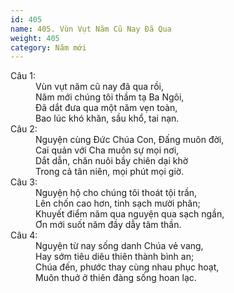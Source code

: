 ```yaml
---
id: 405
name: 405. Vùn Vụt Năm Cũ Nay Đã Qua
weight: 405
category: Năm mới
---
```

<dl><dt>Câu 1:</dt><dd data-verse="1">Vùn vụt năm cũ nay đã qua rồi, <br/>Năm mới chúng tôi thầm tạ Ba Ngôi, <br/>Đã dắt đưa qua một năm vẹn toàn, <br/>Bao lúc khó khăn, sầu khổ, tai nạn. </dd><dt>Câu 2:</dt><dd data-verse="2">Nguyện cùng Đức Chúa Con, Đấng muôn đời, <br/>Cai quản với Cha muôn sự mọi nơi, <br/>Dắt dẫn, chăn nuôi bầy chiên dại khờ <br/>Trong cả tân niên, mọi phút mọi giờ. </dd><dt>Câu 3:</dt><dd data-verse="3">Nguyện hộ cho chúng tôi thoát tội trần, <br/>Lên chốn cao hơn, tinh sạch mười phân; <br/>Khuyết điểm năm qua nguyện qua sạch ngần, <br/>Ơn mới suốt năm đầy dẫy tâm thần. </dd><dt>Câu 4:</dt><dd data-verse="4">Nguyện từ nay sống danh Chúa vẻ vang, <br/>Hay sớm tiêu diêu thiên thành bình an; <br/>Chúa đến, phước thay cùng nhau phục hoạt, <br/>Muôn thuở ở thiên đàng sống hoan lạc. </dd></dl>
